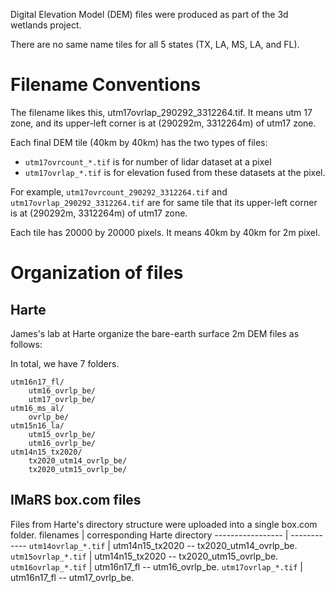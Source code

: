 Digital Elevation Model (DEM) files were produced as part of the 3d wetlands project.

There are no same name tiles for all 5 states (TX, LA, MS, LA, and FL).

# Filename Conventions
The filename likes this, utm17ovrlap_290292_3312264.tif.
It means utm 17 zone, and its upper-left corner is at (290292m, 3312264m) of utm17 zone.

Each final DEM tile (40km by 40km) has the two types of files:
* `utm17ovrcount_*.tif` is for number of lidar dataset at a pixel
* `utm17ovrlap_*.tif` is for elevation fused from these datasets at the pixel.

For example, `utm17ovrcount_290292_3312264.tif` and `utm17ovrlap_290292_3312264.tif` are for same tile that its upper-left corner is at (290292m, 3312264m) of utm17 zone.

Each tile has 20000 by 20000 pixels. It means 40km by 40km for 2m pixel.

# Organization of files
## Harte
James's lab at Harte organize the bare-earth surface 2m DEM files as follows:

In total, we have 7 folders.
```
utm16n17_fl/
    utm16_ovrlp_be/
    utm17_ovrlp_be/
utm16_ms_al/
    ovrlp_be/
utm15n16_la/ 
    utm15_ovrlp_be/
    utm16_ovrlp_be/
utm14n15_tx2020/ 
    tx2020_utm14_ovrlp_be/
    tx2020_utm15_ovrlp_be/
```
 
## IMaRS box.com files 
Files from Harte's directory structure were uploaded into a single box.com folder. 
filenames | corresponding Harte directory
----------------- | ------------
`utm14ovrlap_*.tif` | utm14n15_tx2020 -- tx2020_utm14_ovrlp_be.
`utm15ovrlap_*.tif` | utm14n15_tx2020 -- tx2020_utm15_ovrlp_be.
`utm16ovrlap_*.tif` | utm16n17_fl     -- utm16_ovrlp_be.
`utm17ovrlap_*.tif` | utm16n17_fl     -- utm17_ovrlp_be.
```

